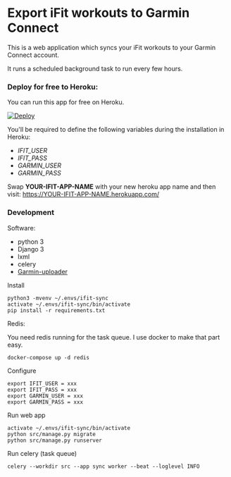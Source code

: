 # Export iFit workouts to Garmin Connect

This is a web application which syncs your iFit workouts to your Garmin Connect account.

It runs a scheduled background task to run every few hours.

### Deploy for free to Heroku:

You can run this app for free on Heroku.

[![Deploy](https://www.herokucdn.com/deploy/button.svg)](https://heroku.com/deploy)

You'll be required to define the following variables during the installation in Heroku:

- *IFIT_USER*
- *IFIT_PASS*
- *GARMIN_USER*
- *GARMIN_PASS*

Swap **YOUR-IFIT-APP-NAME** with your new heroku app name and then visit: https://YOUR-IFIT-APP-NAME.herokuapp.com/

### Development

Software:

- python 3 
- Django 3
- lxml
- celery
- [Garmin-uploader](https://github.com/La0/garmin-uploader)


Install

    python3 -mvenv ~/.envs/ifit-sync
    activate ~/.envs/ifit-sync/bin/activate
    pip install -r requirements.txt

Redis:

You need redis running for the task queue.  I use docker to make that part easy.

    docker-compose up -d redis
    
Configure

    export IFIT_USER = xxx
    export IFIT_PASS = xxx
    export GARMIN_USER = xxx
    export GARMIN_PASS = xxx

Run web app

    activate ~/.envs/ifit-sync/bin/activate
    python src/manage.py migrate
    python src/manage.py runserver

Run celery (task queue)

    celery --workdir src --app sync worker --beat --loglevel INFO
